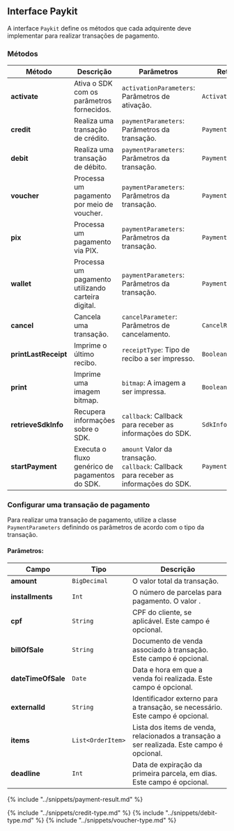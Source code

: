 ## Interface Paykit

A interface `Paykit` define os métodos que cada adquirente deve implementar para realizar transações de pagamento.

### Métodos

| Método                          | Descrição                                                                 | Parâmetros                                                         | Retorno             |
|---------------------------------|---------------------------------------------------------------------------|--------------------------------------------------------------------|---------------------|
| **activate**                    | Ativa o SDK com os parâmetros fornecidos.                | `activationParameters`: Parâmetros de ativação.                                     | `ActivationResult`  |
| **credit**                      | Realiza uma transação de crédito.                        | `paymentParameters`: Parâmetros da transação.                                       | `PaymentResult`     |
| **debit**                       | Realiza uma transação de débito.                         | `paymentParameters`: Parâmetros da transação.                                       | `PaymentResult`     |
| **voucher**                     | Processa um pagamento por meio de voucher.               | `paymentParameters`: Parâmetros da transação.                                       | `PaymentResult`     |
| **pix**                         | Processa um pagamento via PIX.                           | `paymentParameters`: Parâmetros da transação.                                       | `PaymentResult`     |
| **wallet**                      | Processa um pagamento utilizando carteira digital.        | `paymentParameters`: Parâmetros da transação.                                      | `PaymentResult`     |
| **cancel**                      | Cancela uma transação.                                   | `cancelParameter`: Parâmetros de cancelamento.                                      | `CancelResult`      |
| **printLastReceipt**          | Imprime o último recibo.                                | `receiptType`: Tipo de recibo a ser impresso.                                         | `Boolean`           |
| **print**                       | Imprime uma imagem bitmap.                              | `bitmap`: A imagem a ser impressa.                                                   | `Boolean`           |
| **retrieveSdkInfo**            | Recupera informações sobre o SDK.                       | `callback`: Callback para receber as informações do SDK.                              | `SdkInfo`           |
| **startPayment**            | Executa o fluxo genérico de pagamentos do SDK.             | `amount` Valor da transação.<br>`callback`: Callback para receber as informações do SDK.| `PaymentResult`  |



### Configurar uma transação de pagamento

Para realizar uma transação de pagamento, utilize a classe `PaymentParameters` definindo os parâmetros de acordo com o tipo da transação.

#### Parâmetros:

| Campo                    | Tipo           | Descrição                                                                                  |
|--------------------------|----------------|--------------------------------------------------------------------------------------------|
| **amount**               | `BigDecimal`   | O valor total da transação.                                                                |
| **installments**         | `Int`         | O número de parcelas para pagamento. O valor .                                              |
| **cpf**                  | `String`      | CPF do cliente, se aplicável. Este campo é opcional.                                       |
| **billOfSale**           | `String`      | Documento de venda associado à transação. Este campo é opcional.                           |
| **dateTimeOfSale**      | `Date`        | Data e hora em que a venda foi realizada. Este campo é opcional.                            |
| **externalId**           | `String`      | Identificador externo para a transação, se necessário. Este campo é opcional.              |
| **items**           | `List<OrderItem>`  | Lista dos items de venda, relacionados a transação a ser realizada. Este campo é opcional.              |
| **deadline**             | `Int`         | Data de expiração da primeira parcela, em dias. Este campo é opcional.                     |



{% include "../snippets/payment-result.md" %}

{% include "../snippets/credit-type.md" %}
{% include "../snippets/debit-type.md" %}
{% include "../snippets/voucher-type.md" %}
